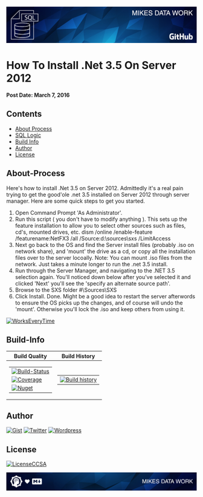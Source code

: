 ![MIKES DATA WORK GIT REPO](https://raw.githubusercontent.com/mikesdatawork/images/master/git_mikes_data_work_banner_01.png "Mikes Data Work")        

# How To Install .Net 3.5 On Server 2012
**Post Date: March 7, 2016**        



## Contents    
- [About Process](##About-Process)  
- [SQL Logic](#SQL-Logic)  
- [Build Info](#Build-Info)  
- [Author](#Author)  
- [License](#License)       

## About-Process

<p>Here's how to install .Net 3.5 on Server 2012. Admittedly it's a real pain trying to get the good'ole .net 3.5 installed on Server 2012 through server manager. Here are some quick steps to get you started.

1. Open Command Prompt 'As Administrator'.
2. Run this script ( you don't have to modify anything ). This sets up the feature installation to allow you to select other sources such as files, cd's, mounted drives, etc.
dism /online /enable-feature /featurename:NetFX3 /all /Source:d:\sources\sxs /LimitAccess
3. Next go back to the OS and find the Server install files (probably .iso on network share), and 'mount' the drive as a cd, or copy all the installation files over to the server locoally.
Note: You can mount .iso files from the network. Just takes a minute longer to run the .net 3.5 install.
4. Run through the Server Manager, and navigating to the .NET 3.5 selection again. You'll noticed down below after you've selected it and clicked 'Next' you'll see the 'specify an alternate source path'.
5. Browse to the SXS folder #\Sources\SXS
6. Click Install.
Done.
Might be a good idea to restart the server afterwords to ensure the OS picks up the changes, and of course will undo the 'mount'. Otherwise you'll lock the .iso and keep others from using it.</p>


[![WorksEveryTime](https://forthebadge.com/images/badges/60-percent-of-the-time-works-every-time.svg)](https://shitday.de/)

## Build-Info

| Build Quality | Build History |
|--|--|
|<table><tr><td>[![Build-Status](https://ci.appveyor.com/api/projects/status/pjxh5g91jpbh7t84?svg?style=flat-square)](#)</td></tr><tr><td>[![Coverage](https://coveralls.io/repos/github/tygerbytes/ResourceFitness/badge.svg?style=flat-square)](#)</td></tr><tr><td>[![Nuget](https://img.shields.io/nuget/v/TW.Resfit.Core.svg?style=flat-square)](#)</td></tr></table>|<table><tr><td>[![Build history](https://buildstats.info/appveyor/chart/tygerbytes/resourcefitness)](#)</td></tr></table>|

## Author

[![Gist](https://img.shields.io/badge/Gist-MikesDataWork-<COLOR>.svg)](https://gist.github.com/mikesdatawork)
[![Twitter](https://img.shields.io/badge/Twitter-MikesDataWork-<COLOR>.svg)](https://twitter.com/mikesdatawork)
[![Wordpress](https://img.shields.io/badge/Wordpress-MikesDataWork-<COLOR>.svg)](https://mikesdatawork.wordpress.com/)


## License
[![LicenseCCSA](https://img.shields.io/badge/License-CreativeCommonsSA-<COLOR>.svg)](https://creativecommons.org/share-your-work/licensing-types-examples/)

![Mikes Data Work](https://raw.githubusercontent.com/mikesdatawork/images/master/git_mikes_data_work_banner_02.png "Mikes Data Work")

